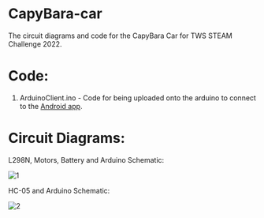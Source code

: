 # CapyBara-car
The circuit diagrams and code for the CapyBara Car for TWS STEAM Challenge 2022.
# 

# Code:

1. ArduinoClient.ino - Code for being uploaded onto the arduino to connect to the <a href="https://play.google.com/store/apps/details?id=braulio.calle.bluetoothRCcontroller">Android app</a>.
#

# Circuit Diagrams:

L298N, Motors, Battery and Arduino Schematic:

![1](https://i.imgur.com/GTOue5U.jpg)

HC-05 and Arduino Schematic:

![2](https://i.imgur.com/1HsW2NM.jpg)
